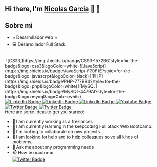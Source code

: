 ## Hi there, I'm <a href="https://github.com/isaias09">Nicolas Garcia</a> 👋 👋


## Sobre mi

- ⭐ Desarrollador web ⭐
- 💻 Desarrollador Full Stack.

<br>
<img src=""https://img.shields.io/badge/HTML5-E34F26?style=for-the-badge&logo=html5&logoColor=white">
![CSS3](https://img.shields.io/badge/CSS3-1572B6?style=for-the-badge&logo=css3&logoColor=white)
![JavaScript](https://img.shields.io/badge/JavaScript-F7DF1E?style=for-the-badge&logo=javascript&logoColor=black)
![PHP](https://img.shields.io/badge/PHP-777BB4?style=for-the-badge&logo=php&logoColor=white)
![MySQL](https://img.shields.io/badge/MySQL-4479A1?style=for-the-badge&logo=mysql&logoColor=white)
<br>

<div id="badges">
  <a href="#">
    <img src="https://img.shields.io/badge/LinkedIn-blue?style=for-the-badge&logo=linkedin&logoColor=white" alt="LinkedIn Badge"/>
  </a>
  <a href="#">
    <img src="https://img.shields.io/badge/github-black?style=for-the-badge&logo=github&logoColor=white" alt="LinkedIn Badge"/>
  </a>
  <a href="#">
    <img src="https://img.shields.io/badge/Discord-purple?style=for-the-badge&logo=Discord&logoColor=white" alt="LinkedIn Badge"/>
  </a>
  <a href="#">
    <img src="https://img.shields.io/badge/instagram-pink?style=for-the-badge&logo=instagram&logoColor=white" alt="Youtube Badge"/>
  </a>
  <a href="#">
    <img src="https://img.shields.io/badge/X-black?style=for-the-badge&logo=X&logoColor=white" alt="Twitter Badge"/>
  </a>
  <a href="#">
    <img src="https://img.shields.io/badge/Facebook-blue?style=for-the-badge&logo=Facebook&logoColor=white" alt="Twitter Badge"/>
  </a>
</div>
Here are some ideas to get you started:

- 🔭 I am currently working as a freelancer.
- 🌱 I am currently learning in the keepcoding Full Stack Web BootCamp.
- 👯 I'm looking to collaborate on new projects.
- 🤔 I am looking for help and to help colleagues solve all kinds of problems.
- 💬 Ask me about any programming needs.
- 📫 How to reach me: <br>
   <a href="#">
    <img src="https://img.shields.io/badge/URL-blue?style=for-the-badge&logo=Word&logoColor=white" alt="Twitter Badge"/>
  </a>


